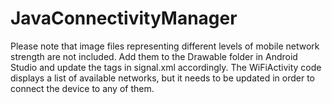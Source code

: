 ﻿# JavaConnectivityManager
Please note that image files representing different levels of mobile network strength are not included. Add them to the Drawable folder in Android Studio and update the tags in signal.xml accordingly.
The WiFiActivity code displays a list of available networks, but it needs to be updated in order to connect the device to any of them.
